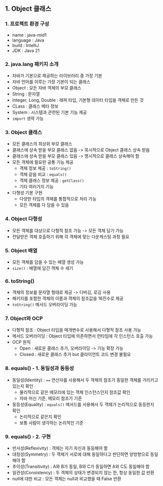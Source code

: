 ## 1. Object 클래스

### 1. 프로젝트 환경 구성
- name : java-mid1
- language : Java
- build : IntelliJ
- JDK : Java 21

### 2. java.lang 패키지 소개
- 자바가 기본으로 제공하는 라이브러리 중 가장 기본
- 자바 언어를 이루는 가장 기본이 되는 클래스
- Object : 모든 자바 객체의 부모 클래스
- String : 문자열
- Integer, Long, Double : 래퍼 타입, 기본형 데이터 타입을 객체로 만든 것
- CLass : 클래스 메타 정보
- System : 시스템과 관련된 기본 기능 제공
- `import` 생략 가능

### 3. Object 클래스
- 모든 클래스의 최상위 부모 클래스
- 클래스에 상속 받을 부모 클래스 없음 -> 묵시적으로 Object 클래스 상속 받음
- 클래스에 상속 받을 부모 클래스 있음 -> 명시적으로 클래스 상속해야 함
- 모든 객체에 필요한 공통 기능 제공
    - 객체 정보 제공 : `toString()`
    - 객체 같음 비교 : `equals()`
    - 객체 클래스 정보 제공 : `getClass()`
    - 기타 여러가지 기능
- 다형성 기본 구현
    - 다양한 타입의 객체를 통합적으로 처리 가능
    - 모든 객체를 다 담을 수 있음

### 4. Object 다형성
- 모든 객체를 대상으로 다형적 참조 가능 -> 모든 객체 담기 가능
- 전달받은 객체 호출하기 위해 각 객체에 맞는 다운캐스팅 과정 필요

### 5. Object 배열
- 모든 객체를 담을 수 있는 배열 생성 가능
- `size()` : 배열에 담긴 객체 수 세기

### 6. toString()
- 객체의 정보를 문자열 형태로 제공 -> 디버깅, 로깅 사용
- 패키지를 포함한 객체의 이름과 객체의 참조값을 16진수로 제공
- `toString()` 메서드 오버라이딩 가능

### 7. Object와 OCP
- 다형적 참조 : Object 타입을 매개변수로 사용해서 다형적 참조 사용 가능
- 메서드 오버라이딩 : Object 타입에 의존하면서 런타임에 각 인스턴스 호출 가능
- OCP 원칙
    - Open : 새로운 클래스 추가, 오버라이딩 -> 기능 확장 가능
    - Closed : 새로운 클래스 추가 but 클라이언트 코드 변경 불필요

### 8. equals() - 1. 동일성과 동등성
- 동일성(Identity) : `==` 연산자를 사용해서 두 객체의 참조가 동일한 객체를 가리키고 있는지 확인
    - 물리적으로 같은 메모리에 있는 객체 인스턴스인지 참조값 확인
    - 자바 머신 기준, 메모리 참조가 기준
- 동등성(Equality) : `equals()` 메서드를 사용해서 두 객체가 논리적으로 동등한지 확인
    - 논리적으로 같은지 확인
    - 보통 사람이 생각하는 논리적인 기준

### 9. equals() - 2. 구현
- 반사성(Reflexivity) : 객체는 자기 자신과 동등해야 함
- 대칭성(Symmetry) : 두 객체가 서로에 대해 동일하다고 판단하면 양방향으로 동일해야 함
- 추이성(Transitivity) : A와 B가 동일, B와 C가 동일하면 A와 C도 동일해야 함
- 일관성(Consistency) : 두 객체의 상태가 변경되지 않는 한, 항상 동일한 값 반환
- null에 대한 비교 : 모든 객체는 null과 비교했을 때 False 반환